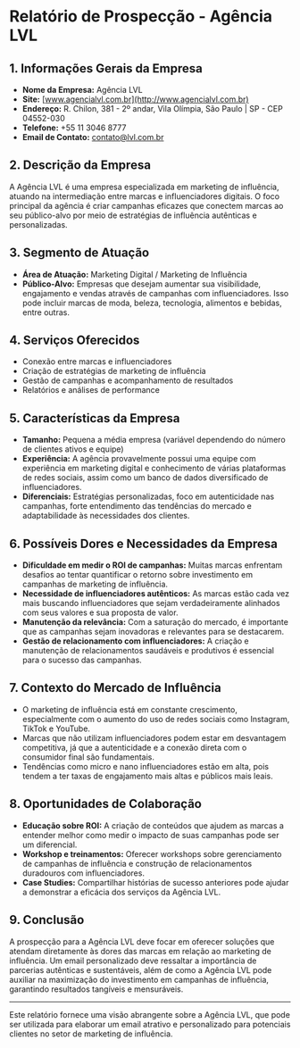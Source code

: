 # Relatório de Prospecção - Agência LVL

## 1. Informações Gerais da Empresa

- **Nome da Empresa:** Agência LVL
- **Site:** [www.agencialvl.com.br](http://www.agencialvl.com.br)
- **Endereço:** R. Chilon, 381 - 2º andar, Vila Olímpia, São Paulo | SP - CEP 04552-030
- **Telefone:** +55 11 3046 8777
- **Email de Contato:** contato@lvl.com.br

## 2. Descrição da Empresa

A Agência LVL é uma empresa especializada em marketing de influência, atuando na intermediação entre marcas e influenciadores digitais. O foco principal da agência é criar campanhas eficazes que conectem marcas ao seu público-alvo por meio de estratégias de influência autênticas e personalizadas.

## 3. Segmento de Atuação

- **Área de Atuação:** Marketing Digital / Marketing de Influência
- **Público-Alvo:** Empresas que desejam aumentar sua visibilidade, engajamento e vendas através de campanhas com influenciadores. Isso pode incluir marcas de moda, beleza, tecnologia, alimentos e bebidas, entre outras.

## 4. Serviços Oferecidos

- Conexão entre marcas e influenciadores
- Criação de estratégias de marketing de influência
- Gestão de campanhas e acompanhamento de resultados
- Relatórios e análises de performance

## 5. Características da Empresa

- **Tamanho:** Pequena a média empresa (variável dependendo do número de clientes ativos e equipe)
- **Experiência:** A agência provavelmente possui uma equipe com experiência em marketing digital e conhecimento de várias plataformas de redes sociais, assim como um banco de dados diversificado de influenciadores.
- **Diferenciais:** Estratégias personalizadas, foco em autenticidade nas campanhas, forte entendimento das tendências do mercado e adaptabilidade às necessidades dos clientes.

## 6. Possíveis Dores e Necessidades da Empresa

- **Dificuldade em medir o ROI de campanhas:** Muitas marcas enfrentam desafios ao tentar quantificar o retorno sobre investimento em campanhas de marketing de influência.
- **Necessidade de influenciadores autênticos:** As marcas estão cada vez mais buscando influenciadores que sejam verdadeiramente alinhados com seus valores e sua proposta de valor.
- **Manutenção da relevância:** Com a saturação do mercado, é importante que as campanhas sejam inovadoras e relevantes para se destacarem.
- **Gestão de relacionamento com influenciadores:** A criação e manutenção de relacionamentos saudáveis e produtivos é essencial para o sucesso das campanhas.

## 7. Contexto do Mercado de Influência

- O marketing de influência está em constante crescimento, especialmente com o aumento do uso de redes sociais como Instagram, TikTok e YouTube.
- Marcas que não utilizam influenciadores podem estar em desvantagem competitiva, já que a autenticidade e a conexão direta com o consumidor final são fundamentais.
- Tendências como micro e nano influenciadores estão em alta, pois tendem a ter taxas de engajamento mais altas e públicos mais leais.

## 8. Oportunidades de Colaboração

- **Educação sobre ROI:** A criação de conteúdos que ajudem as marcas a entender melhor como medir o impacto de suas campanhas pode ser um diferencial.
- **Workshop e treinamentos:** Oferecer workshops sobre gerenciamento de campanhas de influência e construção de relacionamentos duradouros com influenciadores.
- **Case Studies:** Compartilhar histórias de sucesso anteriores pode ajudar a demonstrar a eficácia dos serviços da Agência LVL.

## 9. Conclusão

A prospecção para a Agência LVL deve focar em oferecer soluções que atendam diretamente às dores das marcas em relação ao marketing de influência. Um email personalizado deve ressaltar a importância de parcerias autênticas e sustentáveis, além de como a Agência LVL pode auxiliar na maximização do investimento em campanhas de influência, garantindo resultados tangíveis e mensuráveis.

--- 

Este relatório fornece uma visão abrangente sobre a Agência LVL, que pode ser utilizada para elaborar um email atrativo e personalizado para potenciais clientes no setor de marketing de influência.